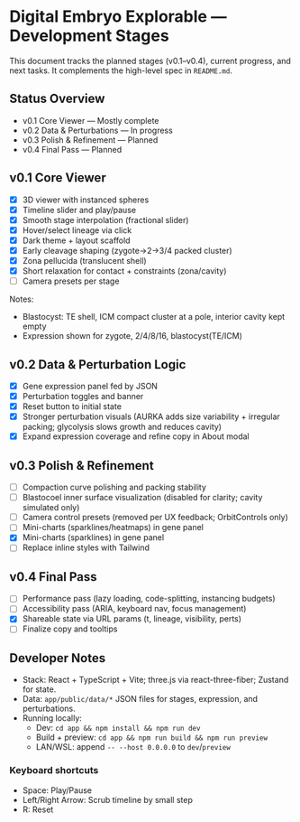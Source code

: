 # Digital Embryo Explorable — Development Stages

This document tracks the planned stages (v0.1–v0.4), current progress, and next tasks. It complements the high-level spec in `README.md`.

## Status Overview

- v0.1 Core Viewer — Mostly complete
- v0.2 Data & Perturbations — In progress
- v0.3 Polish & Refinement — Planned
- v0.4 Final Pass — Planned

## v0.1 Core Viewer

- [x] 3D viewer with instanced spheres
- [x] Timeline slider and play/pause
- [x] Smooth stage interpolation (fractional slider)
- [x] Hover/select lineage via click
- [x] Dark theme + layout scaffold
- [x] Early cleavage shaping (zygote→2→3/4 packed cluster)
- [x] Zona pellucida (translucent shell)
- [x] Short relaxation for contact + constraints (zona/cavity)
- [ ] Camera presets per stage

Notes:
- Blastocyst: TE shell, ICM compact cluster at a pole, interior cavity kept empty
- Expression shown for zygote, 2/4/8/16, blastocyst(TE/ICM)

## v0.2 Data & Perturbation Logic

- [x] Gene expression panel fed by JSON
- [x] Perturbation toggles and banner
- [x] Reset button to initial state
- [x] Stronger perturbation visuals (AURKA adds size variability + irregular packing; glycolysis slows growth and reduces cavity)
- [x] Expand expression coverage and refine copy in About modal

## v0.3 Polish & Refinement

- [ ] Compaction curve polishing and packing stability
- [ ] Blastocoel inner surface visualization (disabled for clarity; cavity simulated only)
- [ ] Camera control presets (removed per UX feedback; OrbitControls only)
- [ ] Mini-charts (sparklines/heatmaps) in gene panel
- [x] Mini-charts (sparklines) in gene panel
- [ ] Replace inline styles with Tailwind

## v0.4 Final Pass

- [ ] Performance pass (lazy loading, code-splitting, instancing budgets)
- [ ] Accessibility pass (ARIA, keyboard nav, focus management)
- [x] Shareable state via URL params (t, lineage, visibility, perts)
- [ ] Finalize copy and tooltips

## Developer Notes

- Stack: React + TypeScript + Vite; three.js via react-three-fiber; Zustand for state.
- Data: `app/public/data/*` JSON files for stages, expression, and perturbations.
- Running locally:
  - Dev: `cd app && npm install && npm run dev`
  - Build + preview: `cd app && npm run build && npm run preview`
  - LAN/WSL: append `-- --host 0.0.0.0` to `dev`/`preview`

### Keyboard shortcuts

- Space: Play/Pause
- Left/Right Arrow: Scrub timeline by small step
- R: Reset
